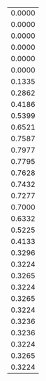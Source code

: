 ||
|---:|
|0.0000|
|0.0000|
|0.0000|
|0.0000|
|0.0000|
|0.0000|
|0.1335|
|0.2862|
|0.4186|
|0.5399|
|0.6521|
|0.7587|
|0.7977|
|0.7795|
|0.7628|
|0.7432|
|0.7277|
|0.7000|
|0.6332|
|0.5225|
|0.4133|
|0.3296|
|0.3224|
|0.3265|
|0.3224|
|0.3265|
|0.3224|
|0.3236|
|0.3236|
|0.3224|
|0.3265|
|0.3224|
